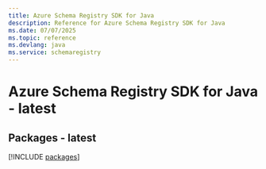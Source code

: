 ```yaml
---
title: Azure Schema Registry SDK for Java
description: Reference for Azure Schema Registry SDK for Java
ms.date: 07/07/2025
ms.topic: reference
ms.devlang: java
ms.service: schemaregistry
---
```

# Azure Schema Registry SDK for Java - latest
## Packages - latest
[!INCLUDE [packages](schema-registry-index.md)]